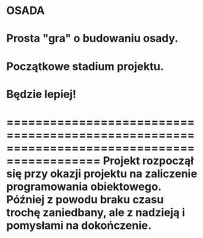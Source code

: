 # OSADA
# Prosta "gra" o budowaniu osady.
# Początkowe stadium projektu.
# Będzie lepiej!
===========================================================================================
Projekt rozpoczął się przy okazji projektu na zaliczenie programowania obiektowego. 
Później z powodu braku czasu trochę zaniedbany, ale z nadzieją i pomysłami na dokończenie.
===========================================================================================
